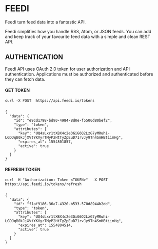 # FEEDI

Feedi turn feed data into a fantastic API.

Feedi simplifies how you handle RSS, Atom, or JSON feeds. You can add and keep track of your favourite feed data with a simple and clean REST API.

## AUTHENTICATION

Feedi API uses OAuth 2.0 token for user authorization and API authentication. Applications must be authorized and authenticated before they can fetch data.

#### GET TOKEN

    curl -X POST  https://api.feedi.io/tokens

### 

    {
      "data": {
        "id": "e9cd1798-bd90-4984-8d0e-f5500d80bef2",
        "type": "token",
        "attributes": {
          "key": "UQ4sLxr1tXBX4c2e3GiG6Q2LzG7yMRuhi-LGDJqB0kJjXVtYKVyrTMyP2HtTyZpEuD71rvJy9Tn4SmHBtiimHg",
          "expires_at": 1554801857,
          "active": true
        }
      }
    }

#### REFRESH TOKEN

    curl -H "Authorization: Token <TOKEN>"  -X POST  https://api.feedi.io/tokens/refresh
    
###
    {
      "data": {
        "id": "f1af9186-36a7-4320-b533-570d8944b2dd",
        "type": "token",
        "attributes": {
          "key": "UQ4sLxr1tXBX4c2e3GiG6Q2LzG7yMRuhi-LGDJqB0kJjXVtYKVyrTMyP2HtTyZpEuD71rvJy9Tn4SmHBtiimHg",
          "expires_at": 1554804514,
          "active": true
        }
      }
    }
